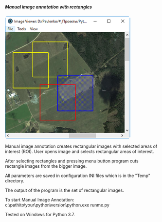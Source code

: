 ##### Manual image annotation with rectangles

![Manual image annotation with rectangles](
../data/2019.01.03-manual-image-annotation-with-rectangles.png)

Manual image annotation creates rectangular images with selected
areas of interest (ROI). User opens image and selects rectangular
areas of interest.

After selecting rectangles and pressing menu button program cuts
rectangle images from the bigger image.

All parameters are saved in configuration INI files
which is in the "Temp" directory.

The output of the program is the set of rectangular images.

To start Manual Image Annotation:
c:\path\to\your\python\version\python.exe runme.py

Tested on Windows for Python 3.7.
